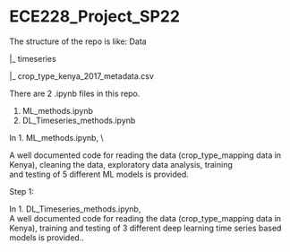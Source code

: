# ECE228_Project_SP22
The structure of the repo is like:
Data

  |_ timeseries
  
  |_ crop_type_kenya_2017_metadata.csv

There are 2 .ipynb files in this repo.
1. ML_methods.ipynb
2. DL_Timeseries_methods.ipynb

In 1. ML_methods.ipynb, \

A well documented code for reading the data (crop_type_mapping data in Kenya), cleaning the data, exploratory data analysis, training \
and testing of 5 different ML models is provided.

Step 1:

In 1. DL_Timeseries_methods.ipynb, \
A well documented code for reading the data (crop_type_mapping data in Kenya), training and testing of 3 different deep learning time series
based models is provided..
